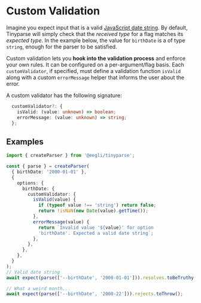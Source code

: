 # Custom Validation

Imagine you expect input that is a valid [JavaScript date string](https://developer.mozilla.org/en-US/docs/Web/JavaScript/Reference/Global_Objects/Date/parse). By default, Tinyparse will simply check that the _received type_ for a flag matches its _expected type_. In the example below, the value for `birthDate` is a of type `string`, enough for the parser to be satisfied.

Custom validation lets you **hook into the validation process** and enforce your own rules. It can be configured on a per-argument/flag basis. Each `customValidator`, if specified, must define a validation function `isValid` along with a custom `errorMessage` helper that informs the user about the error.

A custom validator has the following signature:

```ts
  customValidator?: {
    isValid: (value: unknown) => boolean;
    errorMessage: (value: unknown) => string;
  };
```

## Examples

<!-- doctest: custom validation -->

```ts
import { createParser } from '@eegli/tinyparse';

const { parse } = createParser(
  { birthDate: '2000-01-01' },
  {
    options: {
      birthDate: {
        customValidator: {
          isValid(value) {
            if (typeof value !== 'string') return false;
            return !isNaN(new Date(value).getTime());
          },
          errorMessage(value) {
            return `Invalid value '${value}' for option
            'birthDate'. Expected a valid date string`;
          },
        },
      },
    },
  }
);
// Valid date string
await expect(parse(['--birthDate', '2000-01-01'])).resolves.toBeTruthy();

// What a weird month...
await expect(parse(['--birthDate', '2000-22'])).rejects.toThrow();
```
